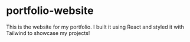 # portfolio-website
This is the website for my portfolio. I built it using React and styled it with Tailwind to showcase my projects!
